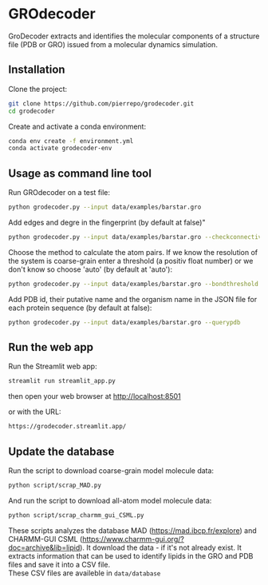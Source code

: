 # GROdecoder

GroDecoder extracts and identifies the molecular components of a structure file (PDB or GRO) issued from a molecular dynamics simulation. 

## Installation

Clone the project:

```bash
git clone https://github.com/pierrepo/grodecoder.git
cd grodecoder
```

Create and activate a conda environment:

```bash
conda env create -f environment.yml
conda activate grodecoder-env
```

## Usage as command line tool

Run GROdecoder on a test file:
```bash
python grodecoder.py --input data/examples/barstar.gro
```

Add edges and degre in the fingerprint (by default at false)"
```bash
python grodecoder.py --input data/examples/barstar.gro --checkconnectivity
```

Choose the method to calculate the atom pairs. If we know the resolution of the system is coarse-grain enter a threshold (a positiv float number) or we don't know so choose 'auto' (by default at 'auto'): 
```bash
python grodecoder.py --input data/examples/barstar.gro --bondthreshold [auto or a threshold]
```

Add PDB id, their putative name and the organism name in the JSON file for each protein sequence (by default at false):
```bash
python grodecoder.py --input data/examples/barstar.gro --querypdb
```

## Run the web app

Run the Streamlit web app:

```bash
streamlit run streamlit_app.py
```

then open your web browser at <http://localhost:8501>

or with the URL:
```bash
https://grodecoder.streamlit.app/
```

## Update the database

Run the script to download coarse-grain model molecule data: 
```bash
python script/scrap_MAD.py
```

And run the script to download all-atom model molecule data: 
```bash
python script/scrap_charmm_gui_CSML.py
```

These scripts analyzes the database MAD (https://mad.ibcp.fr/explore) and CHARMM-GUI CSML (https://www.charmm-gui.org/?doc=archive&lib=lipid). It download the data - if it's not already exist. It extracts information that can be used to identify lipids in the GRO and PDB files and save it into a CSV file.  
These CSV files are availeble in `data/database`